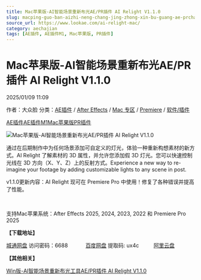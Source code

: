 ```yaml
---
title: Mac苹果版-AI智能场景重新布光AE/PR插件 AI Relight V1.1.0
slug: macping-guo-ban-aizhi-neng-chang-jing-zhong-xin-bu-guang-ae-prcha-jian-ai-relight-v1-1-0
source_url: https://www.lookae.com/ai-relight-mac/
category: aechajian
tags: [AE插件, AE插件M1, Mac苹果版, PR插件]
---
```

# Mac苹果版-AI智能场景重新布光AE/PR插件 AI Relight V1.1.0

2025/01/09 11:09

作者：大众脸
分类：[AE插件](https://www.lookae.com/after-effects/aechajian/) / [After Effects](https://www.lookae.com/after-effects/) / [Mac 专区](https://www.lookae.com/mac-osx/) / [Premiere](https://www.lookae.com/qitarjcj/premierezy/) / [软件/插件](https://www.lookae.com/qitarjcj/)

[AE插件](https://www.lookae.com/tag/ae%e6%8f%92%e4%bb%b6/)[AE插件M1](https://www.lookae.com/tag/aem1/)[Mac苹果版](https://www.lookae.com/tag/mac%e8%8b%b9%e6%9e%9c%e7%89%88/)[PR插件](https://www.lookae.com/tag/pr%e6%8f%92%e4%bb%b6/)

![Mac苹果版-AI智能场景重新布光AE/PR插件 AI Relight V1.1.0](https://www.lookae.com/wp-content/uploads/2024/10/AI-Relight.jpg "Mac苹果版-AI智能场景重新布光AE/PR插件 AI Relight V1.1.0-LookAE.com")

通过在后期制作中为任何场景添加可自定义的灯光，体验一种重新构想素材的新方式。AI Relight 了解素材的 3D 属性，并允许您添加假 3D 灯光。您可以快速控制光线在 3D 方向（X、Y、Z）上的反射方式。Experience a new way to re-imagine your footage by adding customizable lights to any scene in post.

v1.1.0更新内容：AI Relight 现可在 Premiere Pro 中使用！修复了各种错误并提高了性能。

[﻿﻿﻿](https://cloud.video.taobao.com/play/u/null/p/1/e/6/t/1/490063078251.mp4)

支持Mac苹果系统：After Effects 2025, 2024, 2023, 2022 和 Premiere Pro 2025

**【下载地址】**

[城通网盘](https://url70.ctfile.com/f/2827370-1445179787-05cd3d?p=4431) 访问密码：6688            [百度网盘](https://pan.baidu.com/s/1FYoq9BRbDikve1UaxUmZ8A?pwd=ux4c) 提取码: ux4c          [阿里云盘](https://www.alipan.com/s/2wK8deE1GHi)

**【其他相关】**

[Win版-AI智能场景重新布光工具AE/PR插件 AI Relight V1.1.0](https://www.lookae.com/ai-relight-110/)
